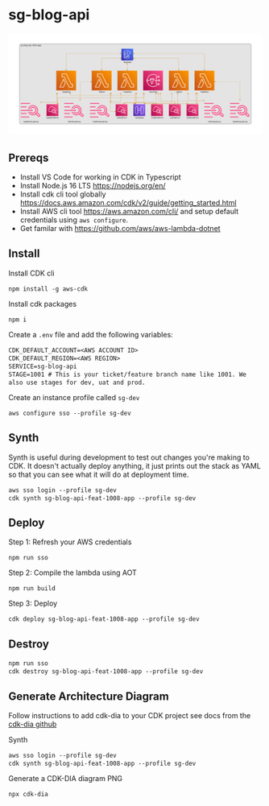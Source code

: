 # sg-blog-api

![Architecture Diagram](diagram.png)

## Prereqs

- Install VS Code for working in CDK in Typescript
- Install Node.js 16 LTS https://nodejs.org/en/
- Install cdk cli tool globally https://docs.aws.amazon.com/cdk/v2/guide/getting_started.html
- Install AWS cli tool https://aws.amazon.com/cli/ and setup default credentials using `aws configure`.
- Get familar with https://github.com/aws/aws-lambda-dotnet

## Install

Install CDK cli

```
npm install -g aws-cdk
```

Install cdk packages

```
npm i
```

Create a `.env` file and add the following variables:

```
CDK_DEFAULT_ACCOUNT=<AWS ACCOUNT ID>
CDK_DEFAULT_REGION=<AWS REGION>
SERVICE=sg-blog-api
STAGE=1001 # This is your ticket/feature branch name like 1001. We also use stages for dev, uat and prod.
```

Create an instance profile called `sg-dev`

```
aws configure sso --profile sg-dev
```

## Synth

Synth is useful during development to test out changes you're making to CDK. It doesn't actually deploy anything, it just
prints out the stack as YAML so that you can see what it will do at deployment time.

```
aws sso login --profile sg-dev
cdk synth sg-blog-api-feat-1008-app --profile sg-dev
```

## Deploy

Step 1: Refresh your AWS credentials

```
npm run sso
```

Step 2: Compile the lambda using AOT

```
npm run build
```

Step 3: Deploy

```
cdk deploy sg-blog-api-feat-1008-app --profile sg-dev
```

## Destroy

```
npm run sso
cdk destroy sg-blog-api-feat-1008-app --profile sg-dev
```

## Generate Architecture Diagram

Follow instructions to add cdk-dia to your CDK project see docs from the [cdk-dia github](https://github.com/pistazie/cdk-dia)

Synth 
```
aws sso login --profile sg-dev
cdk synth sg-blog-api-feat-1008-app --profile sg-dev
```

Generate a CDK-DIA diagram PNG
```
npx cdk-dia
```